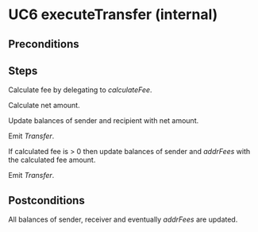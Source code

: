 # UC6 executeTransfer (internal)

## Preconditions

## Steps
Calculate fee by delegating to <i>calculateFee</i>.

Calculate net amount.

Update balances of sender and recipient with net amount.

Emit <i>Transfer</i>.

If calculated fee is > 0 then update balances of sender and <i>addrFees</i> with the calculated fee amount.

Emit <i>Transfer</i>.

## Postconditions
All balances of sender, receiver and eventually <i>addrFees</i> are updated.

